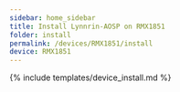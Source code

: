 ```yaml
---
sidebar: home_sidebar
title: Install Lynnrin-AOSP on RMX1851
folder: install
permalink: /devices/RMX1851/install
device: RMX1851
---
```

{% include templates/device_install.md %}
